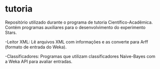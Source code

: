 tutoria
=======

Repositório utilizado durante o programa de tutoria Científico-Acadêmica. Contém programas auxiliares para o desenvolvimento do experimento Stars.

-Leitor XML: Lê arquivos XML com informações e as converte para Arff (formato de entrada do Weka).

-Classificadores: Programas que utilizam classificadores Naive-Bayes com a Weka API para avaliar entradas.
